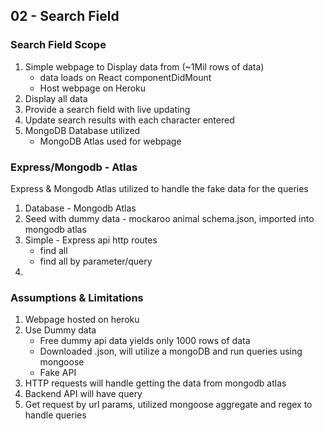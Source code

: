 ## 02 - Search Field

### Search Field Scope
1. Simple webpage to Display data from (~1Mil rows of data)
    - data loads on React componentDidMount
    - Host webpage on Heroku
2. Display all data
3. Provide a search field with live updating
4. Update search results with each character entered
5. MongoDB Database utilized
    - MongoDB Atlas used for webpage

### Express/Mongodb - Atlas
Express & Mongodb Atlas utilized to handle the fake data for the queries
1. Database - Mongodb Atlas
2. Seed with dummy data - mockaroo animal schema.json, imported into mongodb atlas
3. Simple - Express api http routes
    - find all
    - find all by parameter/query
4. 

### Assumptions & Limitations
1. Webpage hosted on heroku
2. Use Dummy data
    - Free dummy api data yields only 1000 rows of data
    - Downloaded .json, will utilize a mongoDB and run queries using mongoose
    - Fake API
3. HTTP requests will handle getting the data from mongodb atlas
4. Backend API will have query
5. Get request by url params, utilized mongoose aggregate and regex to handle queries
 



